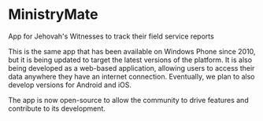 # MinistryMate
App for Jehovah's Witnesses to track their field service reports

This is the same app that has been available on Windows Phone since 2010, but it is being updated to target the latest versions of the platform.  It is also being developed as a web-based application, allowing users to access their data anywhere they have an internet connection.  Eventually, we plan to also develop versions for Android and iOS.

The app is now open-source to allow the community to drive features and contribute to its development.